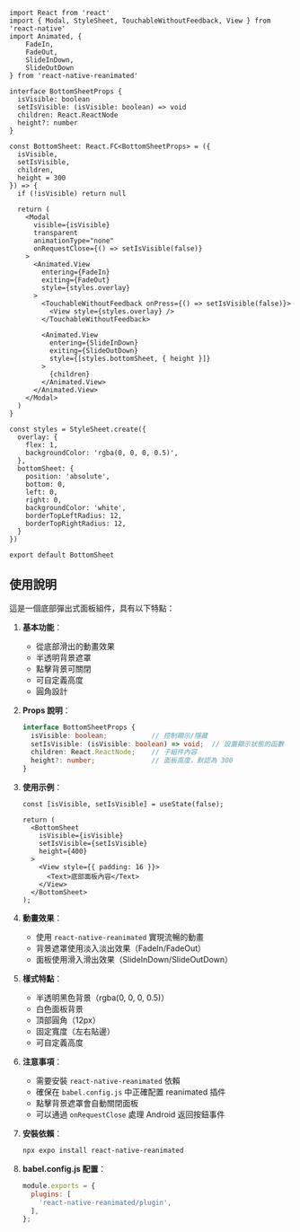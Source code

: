 ```tsx title:BottomSheet.tsx
import React from 'react'
import { Modal, StyleSheet, TouchableWithoutFeedback, View } from 'react-native'
import Animated, {
    FadeIn,
    FadeOut,
    SlideInDown,
    SlideOutDown
} from 'react-native-reanimated'

interface BottomSheetProps {
  isVisible: boolean
  setIsVisible: (isVisible: boolean) => void
  children: React.ReactNode
  height?: number
}

const BottomSheet: React.FC<BottomSheetProps> = ({ 
  isVisible, 
  setIsVisible, 
  children,
  height = 300 
}) => {
  if (!isVisible) return null

  return (
    <Modal
      visible={isVisible}
      transparent
      animationType="none"
      onRequestClose={() => setIsVisible(false)}
    >
      <Animated.View 
        entering={FadeIn}
        exiting={FadeOut}
        style={styles.overlay}
      >
        <TouchableWithoutFeedback onPress={() => setIsVisible(false)}>
          <View style={styles.overlay} />
        </TouchableWithoutFeedback>
        
        <Animated.View 
          entering={SlideInDown}
          exiting={SlideOutDown}
          style={[styles.bottomSheet, { height }]}
        >
          {children}
        </Animated.View>
      </Animated.View>
    </Modal>
  )
}

const styles = StyleSheet.create({
  overlay: {
    flex: 1,
    backgroundColor: 'rgba(0, 0, 0, 0.5)',
  },
  bottomSheet: {
    position: 'absolute',
    bottom: 0,
    left: 0,
    right: 0,
    backgroundColor: 'white',
    borderTopLeftRadius: 12,
    borderTopRightRadius: 12,
  }
})

export default BottomSheet
```

## 使用說明

這是一個底部彈出式面板組件，具有以下特點：

1. **基本功能**：
   - 從底部滑出的動畫效果
   - 半透明背景遮罩
   - 點擊背景可關閉
   - 可自定義高度
   - 圓角設計

2. **Props 說明**：
   ```typescript
   interface BottomSheetProps {
     isVisible: boolean;           // 控制顯示/隱藏
     setIsVisible: (isVisible: boolean) => void;  // 設置顯示狀態的函數
     children: React.ReactNode;    // 子組件內容
     height?: number;              // 面板高度，默認為 300
   }
   ```

3. **使用示例**：
   ```tsx
   const [isVisible, setIsVisible] = useState(false);

   return (
     <BottomSheet
       isVisible={isVisible}
       setIsVisible={setIsVisible}
       height={400}
     >
       <View style={{ padding: 16 }}>
         <Text>底部面板內容</Text>
       </View>
     </BottomSheet>
   );
   ```

4. **動畫效果**：
   - 使用 `react-native-reanimated` 實現流暢的動畫
   - 背景遮罩使用淡入淡出效果（FadeIn/FadeOut）
   - 面板使用滑入滑出效果（SlideInDown/SlideOutDown）

5. **樣式特點**：
   - 半透明黑色背景（rgba(0, 0, 0, 0.5)）
   - 白色面板背景
   - 頂部圓角（12px）
   - 固定寬度（左右貼邊）
   - 可自定義高度

6. **注意事項**：
   - 需要安裝 `react-native-reanimated` 依賴
   - 確保在 `babel.config.js` 中正確配置 reanimated 插件
   - 點擊背景遮罩會自動關閉面板
   - 可以通過 `onRequestClose` 處理 Android 返回按鈕事件

7. **安裝依賴**：
   ```bash
   npx expo install react-native-reanimated
   ```

8. **babel.config.js 配置**：
   ```javascript
   module.exports = {
     plugins: [
       'react-native-reanimated/plugin',
     ],
   };
   ``` 